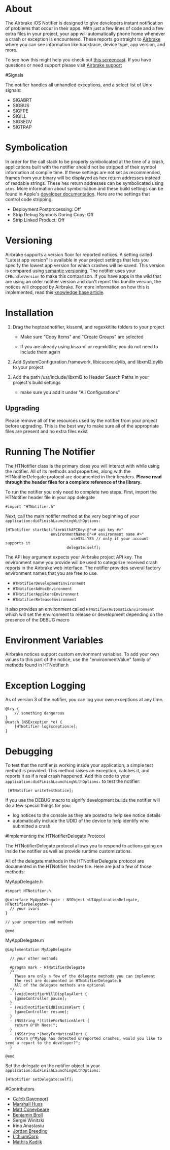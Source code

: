 # About

The Airbrake iOS Notifier is designed to give developers instant notification of problems that occur in their apps. With just a few lines of code and a few extra files in your project, your app will automatically phone home whenever a crash or exception is encountered. These reports go straight to [Airbrake](http://airbrakeapp.com) where you can see information like backtrace, device type, app version, and more.

To see how this might help you check out [this screencast](http://guicocoa.com/hoptoad#screencast). If you have questions or need support please visit [Airbrake support](http://help.airbrakeapp.com/discussions/ios-notifier)

#Signals

The notifier handles all unhandled exceptions, and a select list of Unix signals:

- SIGABRT
- SIGBUS
- SIGFPE
- SIGILL
- SIGSEGV
- SIGTRAP

# Symbolication

In order for the call stack to be properly symbolicated at the time of a crash, applications built with the notifier should not be stripped of their symbol information at compile time. If these settings are not set as  recommended, frames from your binary will be displayed as hex return addresses instead of readable strings. These hex return addresses can be symbolicated using `atos`. More information about symbolication and these build settings can be found in Apple's [developer documentation](http://developer.apple.com/tools/xcode/symbolizingcrashdumps.html). Here are the settings that control code stripping:

- Deployment Postprocessing: Off
- Strip Debug Symbols During Copy: Off
- Strip Linked Product: Off

# Versioning

Airbrake supports a version floor for reported notices. A setting called "Latest app version" is available in your project settings that lets you specify the lowest app version for which crashes will be saved. This version is compared using [semantic versioning](http://semver.org/). The notifier uses your `CFBundleVersion` to make this comparison. If you have apps in the wild that are using an older notifier version and don't report this bundle version, the notices will dropped by Airbrake. For more information on how this is implemented, read this [knowledge base article](http://help.airbrakeapp.com/kb/ios/app-versions).

# Installation

1. Drag the hoptoadnotifier, kissxml, and regexkitlite folders to your project
    
    - Make sure "Copy Items" and "Create Groups" are selected
    
    - If you are already using kissxml or regexkitlite, you do not need to include them again

2. Add SystemConfiguration.framework, libicucore.dylib, and libxml2.dylib to your project

3. Add the path /usr/include/libxml2 to Header Search Paths in your project's build settings
  
    - make sure you add it under "All Configurations"

## Upgrading
Please remove all of the resources used by the notifier from your project before upgrading. This is the best way to make sure all of the appropriate files are present and no extra files exist
    
# Running The Notifier

The HTNotifier class is the primary class you will interact with while using the notifier. All of its methods and properties, along with the HTNotifierDelegate protocol are documented in their headers. **Please read through the header files for a complete reference of the library.**

To run the notifier you only need to complete two steps. First, import the HTNotifier header file in your app delegate

    #import "HTNotifier.h"
    
Next, call the main notifier method at the very beginning of your `application:didFinishLaunchingWithOptions:`

    [HTNotifier startNotifierWithAPIKey:@"<# api key #>"
                        environmentName:@"<# environment name #>"
                                 useSSL:YES // only if your account supports it
                               delegate:self];

The API key argument expects your Airbrake project API key. The environment name you provide will be used to categorize received crash reports in the Airbrake web interface. The notifier provides several factory environment names that you are free to use.

- `HTNotifierDevelopmentEnvironment`
- `HTNotifierAdHocEnvironment`
- `HTNotifierAppStoreEnvironment`
- `HTNotifierReleaseEnvironment`

It also provides an environment called `HTNotifierAutomaticEnvironment` which will set the environment to release or development depending on the presence of the DEBUG macro

# Environment Variables

Airbrake notices support custom environment variables. To add your own values to this part of the notice, use the "environmentValue" family of methods found in HTNotifier.h

# Exception Logging

As of version 3 of the notifier, you can log your own exceptions at any time.

    @try {
        // something dangerous
    }
    @catch (NSException *e) {
        [HTNotifier logException:e];
    }

# Debugging

To test that the notifier is working inside your application, a simple test method is provided. This method raises an exception, catches it, and reports it as if a real crash happened. Add this code to your `application:didFinishLaunchingWithOptions:` to test the notifier:

     [HTNotifier writeTestNotice];

If you use the DEBUG macro to signify development builds the notifier will do a few special things for you:

- log notices to the console as they are posted to help see notice details
- automatically include the UDID of the device to help identify who submitted a crash

#Implementing the HTNotifierDelegate Protocol

The HTNotifierDelegate protocol allows you to respond to actions going on inside the notifier as well as provide runtime customizations.

All of the delegate methods in the HTNotifierDelegate protocol are documented in the HTNotifier header file. Here are just a few of those methods:

MyAppDelegate.h

    #import HTNotifier.h
    
    @interface MyAppDelegate : NSObject <UIApplicationDelegate, HTNotifierDelegate> {
      // your ivars
    }
    
    // your properties and methods
    
    @end  

MyAppDelegate.m

    @implementation MyAppDelegate
      
      // your other methods
      
      #pragma mark - HTNotifierDelegate
      /*
        These are only a few of the delegate methods you can implement
        The rest are documented in HTNotifierDelegate.h
        All of the delegate methods are optional
      */
      - (void)notifierWillDisplayAlert {
        [gameController pause];
      }
      - (void)notifierDidDismissAlert {
        [gameController resume];
      }
      - (NSString *)titleForNoticeAlert {
        return @"Oh Noes!";
      }
      - (NSString *)bodyForNoticeAlert {
        return @"MyApp has detected unreported crashes, would you like to send a report to the developer?";
      }
      
    @end

Set the delegate on the notifier object in your `application:didFinishLaunchingWithOptions:`

    [HTNotifier setDelegate:self];

#Contributors

- [Caleb Davenport](http://guicocoa.com)
- [Marshall Huss](http://twoguys.us)
- [Matt Coneybeare](http://coneybeare.net)
- [Benjamin Broll](http://twitter.com/bebroll)
- Sergei Winitzki
- Irina Anastasiu
- [Jordan Breeding](http://jordanbreeding.com)
- [LithiumCorp](http://lithiumcorp.com)
- [Mathijs Kadijk](http://www.wrep.nl/)